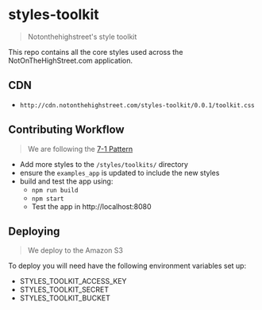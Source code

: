 # styles-toolkit

 > Notonthehighstreet's style toolkit

This repo contains all the core styles used across the NotOnTheHighStreet.com application.

## CDN

 * `http://cdn.notonthehighstreet.com/styles-toolkit/0.0.1/toolkit.css`

## Contributing Workflow

 > We are following the [7-1 Pattern](https://sass-guidelin.es/#the-7-1-pattern)

 * Add more styles to the `/styles/toolkits/` directory
 * ensure the `examples_app` is updated to include the new styles
 * build and test the app using:
    * `npm run build`
    * `npm start`
    * Test the app in http://localhost:8080
    
## Deploying

 > We deploy to the Amazon S3
 
To deploy you will need have the following environment variables set up:

 * STYLES_TOOLKIT_ACCESS_KEY
 * STYLES_TOOLKIT_SECRET
 * STYLES_TOOLKIT_BUCKET
